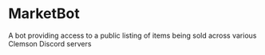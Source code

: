 # MarketBot
A bot providing access to a public listing of items being sold across various Clemson Discord servers
